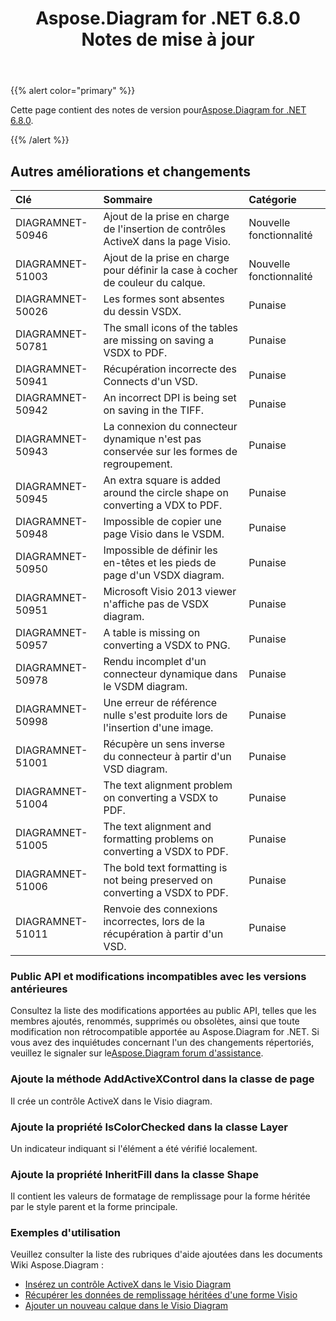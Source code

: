 ﻿---
title: Aspose.Diagram for .NET 6.8.0 Notes de mise à jour
type: docs
weight: 40
url: /fr/net/aspose-diagram-for-net-6-8-0-release-notes/
---
{{% alert color="primary" %}} 

 Cette page contient des notes de version pour[Aspose.Diagram for .NET 6.8.0](https://www.nuget.org/packages/Aspose.Diagram/6.8.0).

{{% /alert %}} 
## **Autres améliorations et changements**

|**Clé**|**Sommaire**|**Catégorie**|
|:- |:- |:- |
|DIAGRAMNET-50946|Ajout de la prise en charge de l'insertion de contrôles ActiveX dans la page Visio.|Nouvelle fonctionnalité|
|DIAGRAMNET-51003|Ajout de la prise en charge pour définir la case à cocher de couleur du calque.|Nouvelle fonctionnalité|
|DIAGRAMNET-50026|Les formes sont absentes du dessin VSDX.|Punaise|
|DIAGRAMNET-50781|The small icons of the tables are missing on saving a VSDX to PDF.|Punaise|
|DIAGRAMNET-50941|Récupération incorrecte des Connects d'un VSD.|Punaise|
|DIAGRAMNET-50942|An incorrect DPI is being set on saving in the TIFF.|Punaise|
|DIAGRAMNET-50943|La connexion du connecteur dynamique n'est pas conservée sur les formes de regroupement.|Punaise|
|DIAGRAMNET-50945|An extra square is added around the circle shape on converting a VDX to PDF.|Punaise|
|DIAGRAMNET-50948|Impossible de copier une page Visio dans le VSDM.|Punaise|
|DIAGRAMNET-50950|Impossible de définir les en-têtes et les pieds de page d'un VSDX diagram.|Punaise|
|DIAGRAMNET-50951|Microsoft Visio 2013 viewer n'affiche pas de VSDX diagram.|Punaise|
|DIAGRAMNET-50957|A table is missing on converting a VSDX to PNG.|Punaise|
|DIAGRAMNET-50978|Rendu incomplet d'un connecteur dynamique dans le VSDM diagram.|Punaise|
|DIAGRAMNET-50998|Une erreur de référence nulle s'est produite lors de l'insertion d'une image.|Punaise|
|DIAGRAMNET-51001|Récupère un sens inverse du connecteur à partir d'un VSD diagram.|Punaise|
|DIAGRAMNET-51004|The text alignment problem on converting a VSDX to PDF.|Punaise|
|DIAGRAMNET-51005|The text alignment and formatting problems on converting a VSDX to PDF.|Punaise|
|DIAGRAMNET-51006|The bold text formatting is not being preserved on converting a VSDX to PDF.|Punaise|
|DIAGRAMNET-51011|Renvoie des connexions incorrectes, lors de la récupération à partir d'un VSD.|Punaise|
### **Public API et modifications incompatibles avec les versions antérieures**
Consultez la liste des modifications apportées au public API, telles que les membres ajoutés, renommés, supprimés ou obsolètes, ainsi que toute modification non rétrocompatible apportée au Aspose.Diagram for .NET. Si vous avez des inquiétudes concernant l'un des changements répertoriés, veuillez le signaler sur le[Aspose.Diagram forum d'assistance](https://forum.aspose.com/c/diagram/17).
### **Ajoute la méthode AddActiveXControl dans la classe de page**
Il crée un contrôle ActiveX dans le Visio diagram.
### **Ajoute la propriété IsColorChecked dans la classe Layer**
Un indicateur indiquant si l'élément a été vérifié localement.
### **Ajoute la propriété InheritFill dans la classe Shape**
Il contient les valeurs de formatage de remplissage pour la forme héritée par le style parent et la forme principale.
### **Exemples d'utilisation**
Veuillez consulter la liste des rubriques d'aide ajoutées dans les documents Wiki Aspose.Diagram :

- [Insérez un contrôle ActiveX dans le Visio Diagram](/diagram/fr/net/insert-an-activex-control-in-the-visio-diagram/)
- [Récupérer les données de remplissage héritées d'une forme Visio](/diagram/fr/net/set-visio-shape-s-xform-line-and-fill-data/#retrieve-inherited-fill-data-of-a-visio-shape)
- [Ajouter un nouveau calque dans le Visio Diagram](/diagram/fr/net/working-with-layers/#add-a-new-layer-in-the-visio-diagram)
